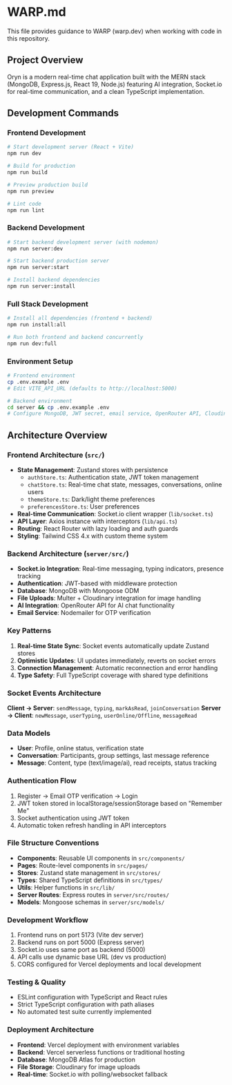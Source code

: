 # WARP.md

This file provides guidance to WARP (warp.dev) when working with code in this repository.

## Project Overview

Oryn is a modern real-time chat application built with the MERN stack (MongoDB, Express.js, React 19, Node.js) featuring AI integration, Socket.io for real-time communication, and a clean TypeScript implementation.

## Development Commands

### Frontend Development
```bash
# Start development server (React + Vite)
npm run dev

# Build for production 
npm run build

# Preview production build
npm run preview

# Lint code
npm run lint
```

### Backend Development
```bash
# Start backend development server (with nodemon)
npm run server:dev

# Start backend production server
npm run server:start

# Install backend dependencies
npm run server:install
```

### Full Stack Development
```bash
# Install all dependencies (frontend + backend)
npm run install:all

# Run both frontend and backend concurrently
npm run dev:full
```

### Environment Setup
```bash
# Frontend environment
cp .env.example .env
# Edit VITE_API_URL (defaults to http://localhost:5000)

# Backend environment
cd server && cp .env.example .env
# Configure MongoDB, JWT secret, email service, OpenRouter API, Cloudinary
```

## Architecture Overview

### Frontend Architecture (`src/`)
- **State Management**: Zustand stores with persistence
  - `authStore.ts`: Authentication state, JWT token management
  - `chatStore.ts`: Real-time chat state, messages, conversations, online users
  - `themeStore.ts`: Dark/light theme preferences
  - `preferencesStore.ts`: User preferences
- **Real-time Communication**: Socket.io client wrapper (`lib/socket.ts`)
- **API Layer**: Axios instance with interceptors (`lib/api.ts`)
- **Routing**: React Router with lazy loading and auth guards
- **Styling**: Tailwind CSS 4.x with custom theme system

### Backend Architecture (`server/src/`)
- **Socket.io Integration**: Real-time messaging, typing indicators, presence tracking
- **Authentication**: JWT-based with middleware protection
- **Database**: MongoDB with Mongoose ODM
- **File Uploads**: Multer + Cloudinary integration for image handling
- **AI Integration**: OpenRouter API for AI chat functionality
- **Email Service**: Nodemailer for OTP verification

### Key Patterns
1. **Real-time State Sync**: Socket events automatically update Zustand stores
2. **Optimistic Updates**: UI updates immediately, reverts on socket errors
3. **Connection Management**: Automatic reconnection and error handling
4. **Type Safety**: Full TypeScript coverage with shared type definitions

### Socket Events Architecture
**Client → Server**: `sendMessage`, `typing`, `markAsRead`, `joinConversation`
**Server → Client**: `newMessage`, `userTyping`, `userOnline/Offline`, `messageRead`

### Data Models
- **User**: Profile, online status, verification state
- **Conversation**: Participants, group settings, last message reference
- **Message**: Content, type (text/image/ai), read receipts, status tracking

### Authentication Flow
1. Register → Email OTP verification → Login
2. JWT token stored in localStorage/sessionStorage based on "Remember Me"
3. Socket authentication using JWT token
4. Automatic token refresh handling in API interceptors

### File Structure Conventions
- **Components**: Reusable UI components in `src/components/`
- **Pages**: Route-level components in `src/pages/`
- **Stores**: Zustand state management in `src/stores/`
- **Types**: Shared TypeScript definitions in `src/types/`
- **Utils**: Helper functions in `src/lib/`
- **Server Routes**: Express routes in `server/src/routes/`
- **Models**: Mongoose schemas in `server/src/models/`

### Development Workflow
1. Frontend runs on port 5173 (Vite dev server)
2. Backend runs on port 5000 (Express server)
3. Socket.io uses same port as backend (5000)
4. API calls use dynamic base URL (dev vs production)
5. CORS configured for Vercel deployments and local development

### Testing & Quality
- ESLint configuration with TypeScript and React rules
- Strict TypeScript configuration with path aliases
- No automated test suite currently implemented

### Deployment Architecture
- **Frontend**: Vercel deployment with environment variables
- **Backend**: Vercel serverless functions or traditional hosting
- **Database**: MongoDB Atlas for production
- **File Storage**: Cloudinary for image uploads
- **Real-time**: Socket.io with polling/websocket fallback
